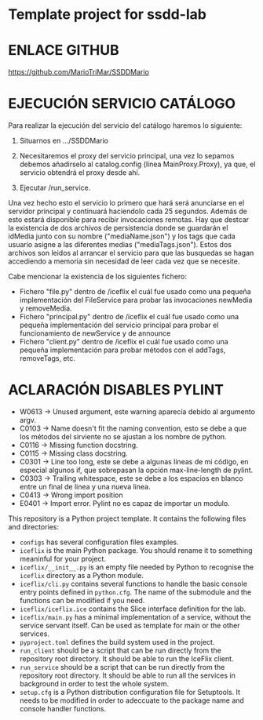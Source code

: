 # Template project for ssdd-lab

# ENLACE GITHUB
https://github.com/MarioTriMar/SSDDMario


# EJECUCIÓN SERVICIO CATÁLOGO
Para realizar la ejecución del servicio del catálogo haremos lo siguiente:

1. Situarnos en .../SSDDMario

2. Necesitaremos el proxy del servicio principal, una vez lo sepamos debemos añadirselo al catalog.config (línea MainProxy.Proxy), ya que,
el servicio obtendrá el proxy desde ahí.

3. Ejecutar /run_service. 

Una vez hecho esto el servicio lo primero que hará será anunciarse en el servidor principal y continuará haciendolo cada 25 segundos.
Además de esto estará disponible para recibir invocaciones remotas.
Hay que destcar la existencia de dos archivos de persistencia donde se guardarán el idMedia junto con su nombre ("mediaName.json") y los tags que cada usuario asigne a las diferentes medias ("mediaTags.json").
Estos dos archivos son leidos al arrancar el servicio para que las busquedas se hagan accediendo a memoria sin necesidad de leer cada vez 
que se necesite.

Cabe mencionar la existencia de los siguientes fichero:
 - Fichero "file.py" dentro de /iceflix el cuál fue usado como una  pequeña implementación del FileService para probar las invocaciones newMedia y removeMedia.
 - Fichero "principal.py" dentro de /iceflix el cuál fue usado como una pequeña implementación del servicio principal para probar el funcionamiento de newService y de announce
 - Fichero "client.py" dentro de /iceflix el cuál fue usado como una pequeña implementación para probar métodos con el addTags, removeTags, etc.



# ACLARACIÓN DISABLES PYLINT
- W0613 -> Unused argument, este warning aparecía debido al argumento argv.
- C0103 -> Name doesn't fit the naming convention, esto se debe a que los métodos del sirviente no se ajustan a los nombre de python.
- C0116 -> Missing function docstring.
- C0115 -> Missing class docstring.
- C0301 -> Line too long, este se debe a algunas líneas de mi código, en especial algunos if, que sobrepasan la opción max-line-length de pylint.
- C0303 -> Trailing whitespace, este se debe a los espacios en blanco entre un final de linea y una nueva linea.
- C0413 -> Wrong import position
- E0401 -> Import error. Pylint no es capaz de importar un modulo.



This repository is a Python project template.
It contains the following files and directories:

- `configs` has several configuration files examples.
- `iceflix` is the main Python package.
  You should rename it to something meaninful for your project.
- `iceflix/__init__.py` is an empty file needed by Python to
  recognise the `iceflix` directory as a Python module.
- `iceflix/cli.py` contains several functions to handle the basic console entry points
  defined in `python.cfg`.
  The name of the submodule and the functions can be modified if you need.
- `iceflix/iceflix.ice` contains the Slice interface definition for the lab.
- `iceflix/main.py` has a minimal implementation of a service,
  without the service servant itself.
  Can be used as template for main or the other services.
- `pyproject.toml` defines the build system used in the project.
- `run_client` should be a script that can be run directly from the
  repository root directory. It should be able to run the IceFlix
  client.
- `run_service` should be a script that can be run directly from the
  repository root directory. It should be able to run all the services
  in background in order to test the whole system.
- `setup.cfg` is a Python distribution configuration file for Setuptools.
  It needs to be modified in order to adeccuate to the package name and
  console handler functions.
